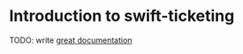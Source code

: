 # Introduction to swift-ticketing

TODO: write [great documentation](http://jacobian.org/writing/what-to-write/)
